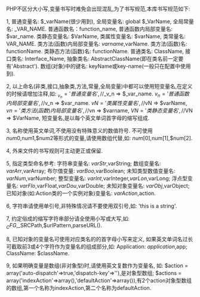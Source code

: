 
PHP不区分大小写,变量书写时难免会出现混乱,为了书写规范,本库书写规范如下:

1,   普通变量名: $_varName(很少用到), 全局变量名: global $_VarName, 全局常量名: _VAR_NAME.
     普通函数名：function_name, 普通函数内局部变量名: $var_name.
     类静态变量名: $VarName, 类属性变量名: $varName, 类常量名: VAR_NAME.
     类方法(函数)内局部变量名: $varname,$varName.
     类方法(函数)名: functionName.
     类静态方法(函数)名: functionName.
     普通类名: ClassName, 接口类名: Interface_Name, 抽象类名: AbstractClassName(即在类名前一定要有'Abstract').
     数组(对象)中的键名: keyName或key-name(一般只在配置中使用到).

2,   以上命名(非类,接口,抽象类,方法,常量,全局变量)中都可以使用短变量名,在定义的时候请增加注释,如: 
         $_v_n = '普通变量名',//$_v_n => $_var_name.
         $v_n = '普通函数内局部变量名',//$v_n => $var_name.
         $vN = '类属性变量名',//$vN => $varName,
         $vn = '类方法(函数)内局部变量名',//$vn => $varname,
         $VN = '类静态变量名',//$VN => $VarName,
     短变量名,是以每个英文单词首字母的缩写组成.

3,   名称使用英文单词,不使用没有特殊意义的数值符号.
     不可使用$num0,$num1,$num2等形式的变量,请使用数组代替,如: $num[0],$num[1],$num[2].

4,   外来文件的书写规则可主动更正或保留.

5,   指定类型命名参考:
         字符串变量名: $varStr,$varString; 数组变量名: $varArr,$varArray; 布尔值变量: $varBoo,$varBoolean;
         未知类型数值变量名: $varNum,$varNumber; 整型变量名: $varInt,$varInteger,$varLon,$varLong;
         浮点型变量名: $varFlo,$varFloat,$varDou,$varDouble; 未知对象变量名: $varObj,$varObject; 
         已知对象(如:Action类的一个实例对象)变量名: $varAction,$action.

6,   字符串请使用单引号,非特殊情况请不要使用双引号,如: 'this is a string'.

7,   约定俗成的缩写字符串部分请全使用小写或大写,如: $_CFG,$_SRCPath,$urlPattern,parseURL().

8,   已知对象的变量名可使用对应类名的的首字母小写来定义,
     如果英文单词名过长可截取前3或4个字符作为变量名的组成部分,如:
         Application: $application,$app; ClassName: $className.

9,   如果明确变量是数组(非对象型)时,请使用英文复数作为变量名,
         如: $action = array('auto-dispatch'=>true,'dispatch-key'=>''),是对象型数组;
             $actions = array('indexAction'=>array(),'defaultAction'=>array()),有2个action对象型数组的数组,第一个名称为indexAction,第二个名称为defaultAction.
